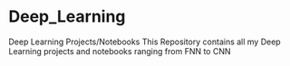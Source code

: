 # Deep_Learning
Deep Learning Projects/Notebooks
This Repository contains all my Deep Learning projects and notebooks ranging from FNN to CNN

